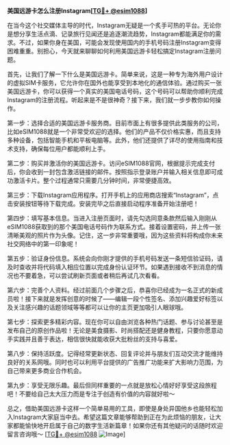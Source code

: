 **美国远游卡怎么注册Instagram[[TG💪+ @esim1088](https://t.me/s/esim1088)]**

在当今这个社交媒体主导的时代，Instagram无疑是一个炙手可热的平台。无论你是想分享生活点滴、记录旅行见闻还是追逐潮流趋势，Instagram都能满足你的需求。不过，如果你身在美国，可能会发现使用国内的手机号码注册Instagram变得困难重重。别担心，今天就来聊聊如何利用美国远游卡轻松搞定Instagram注册问题。

首先，让我们了解一下什么是美国远游卡。简单来说，这是一种专为海外用户设计的虚拟SIM卡服务，它允许你在国外也能享受到本地化的通信体验。通过购买一张美国远游卡，你可以获得一个真实的美国电话号码，这个号码可以帮助你顺利完成Instagram的注册流程。听起来是不是很神奇？接下来，我们就一步步教你如何操作。

第一步：选择合适的美国远游卡服务商。目前市面上有很多提供此类服务的公司，比如eSIM1088就是一个非常受欢迎的选择。他们的产品不仅价格实惠，而且支持多种设备，包括智能手机和平板电脑等。此外，他们还提供了详尽的使用指南和技术支持，确保每位用户都能顺利上手。

第二步：购买并激活你的美国远游卡。访问eSIM1088官网，根据提示完成支付后，你会收到一封包含激活链接的邮件。按照指示登录账户并输入相关信息即可成功激活卡片。整个过程通常只需要几分钟时间，非常便捷高效。

第三步：下载Instagram应用程序。打开手机上的应用商店搜索“Instagram”，点击安装按钮等待下载完成。安装完毕之后直接启动程序准备开始注册吧！

第四步：填写基本信息。当进入注册页面时，请先勾选同意条款然后输入刚刚从eSIM1088获取到的那个美国电话号码作为联系方式。接着设置密码，并上传一张清晰美观的照片作为头像。记住，这一步非常重要哦，因为这些资料将构成你未来社交网络中的第一印象呢！

第五步：验证身份信息。系统会向你刚才提供的手机号码发送一条短信验证码，请及时查收并将代码填入相应位置以完成身份认证环节。如果遇到接收不到消息的情况也不要着急，可以尝试刷新页面或者稍后再试几次看看。

第六步：完善个人资料。经过前面几个步骤之后，恭喜你已经成为一名正式的新成员啦！接下来就是发挥创意的时候了——编辑一段个性签名、添加兴趣爱好标签以及关注感兴趣的话题领域等等都可以让你的主页更加吸引人眼球哦。

第七步：探索更多精彩内容。现在你可以自由浏览各种热门话题、参与讨论甚至是发布自己的原创作品啦！无论是美食摄影、时尚搭配还是健身教程，只要你愿意动手实践并且善于表达，相信很快就能收获大批粉丝的支持与喜爱。

第八步：保持活跃度。记得经常更新状态、回复评论并与朋友们互动交流才能维持良好的关系网哦。同时也可以利用平台提供的广告推广功能来扩大影响力范围，为自己带来更多商业合作机会。

第九步：享受无限乐趣。最后但同样重要的一点就是放松心情好好享受这段旅程吧！不要给自己太大压力而是专注于创造有价值的内容就好啦～

总之，借助美国远游卡这样一个简单易用的工具，即使是身处异国他乡也能轻松加入Instagram大家庭当中去。希望这篇文章能够帮助到正在为此烦恼的朋友，让大家都能愉快地开启属于自己的数字生活新篇章！如果你还有其他疑问的话随时欢迎留言咨询哦～ [[TG💪+ @esim1088](https://t.me/s/esim1088) ![Image](https://i.postimg.cc/4NQfJmqS/Snipaste-2025-05-13-00-14-12.png)]